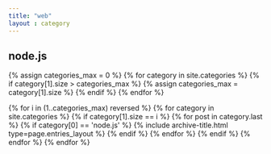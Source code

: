 ```yaml
---
title: "web"
layout : category
---
```


## node.js

{% assign categories_max = 0 %}
{% for category in site.categories %}
  {% if category[1].size > categories_max %}
    {% assign categories_max = category[1].size %}
  {% endif %}
{% endfor %}

{% for i in (1..categories_max) reversed %}
  {% for category in site.categories %}
    {% if category[1].size == i %}
        {% for post in category.last %}
            {% if category[0] == 'node.js' %}
                {% include archive-title.html type=page.entries_layout %}
            {% endif %}
        {% endfor %}
    {% endif %}
  {% endfor %}
{% endfor %}
